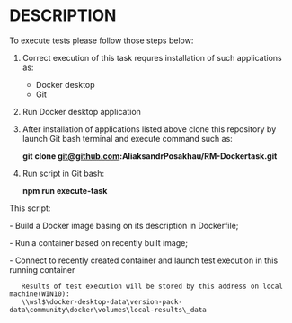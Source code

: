 # DESCRIPTION

To execute tests please follow those steps below:

1. Correct execution of this task requres installation of such applications as:
   - Docker desktop
   - Git

2. Run Docker desktop application

3. After installation of applications listed above clone this repository by launch Git bash terminal and execute command such as: <p>
   <b>git clone git@github.com:AliaksandrPosakhau/RM-Dockertask.git</b>

4. Run script in Git bash: <p>
   <b> npm run execute-task  </b>
  
  <p>
    This script: <p>
    - Build a Docker image basing on its description in Dockerfile;  <p>
    - Run a container based on recently built image; <p>
    - Connect to recently created container and launch test execution in this running container
       
       
       Results of test execution will be stored by this address on local machine(WIN10):
       \\wsl$\docker-desktop-data\version-pack-data\community\docker\volumes\local-results\_data
  
